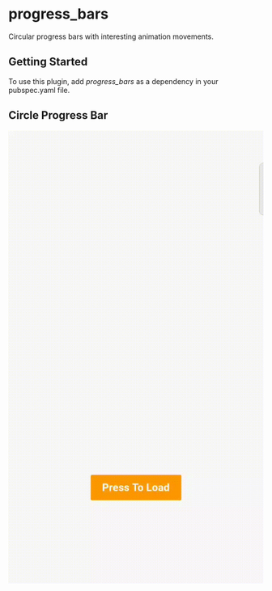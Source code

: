 
# progress_bars

  

Circular progress bars with interesting animation movements.
  

## Getting Started

  To use this plugin, add _progress_bars_ as a dependency in your pubspec.yaml file.

## Circle Progress Bar
![ Circle Progress Bar ](demo/demo.gif)